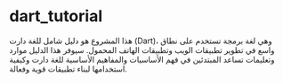 # dart_tutorial
 هذا المشروع هو دليل شامل للغة دارت (Dart)، وهي لغة برمجة تستخدم على نطاق واسع في تطوير تطبيقات الويب وتطبيقات الهاتف المحمول. سيوفر هذا الدليل موارد وتعليمات تساعد المبتدئين في فهم الأساسيات والمفاهيم الأساسية للغة دارت وكيفية استخدامها لبناء تطبيقات قوية وفعالة.
